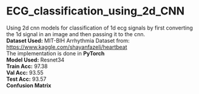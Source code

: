 # ECG_classification_using_2d_CNN
Using 2d cnn models for classification of 1d ecg signals by first converting the 1d signal in an image and then passing it to the cnn.
<br>
<b>Dataset Used:</b>  MIT-BIH Arrhythmia Dataset from: https://www.kaggle.com/shayanfazeli/heartbeat
<br>
The implementation is done in <b>PyTorch</b><br>
<b>Model Used:</b> Resnet34<br>
<b>Train Acc:</b> 97.38<br>
<b>Val Acc:</b> 93.55<br>
<b>Test Acc:</b> 93.57<br>
<b>Confusion Matrix</b>
